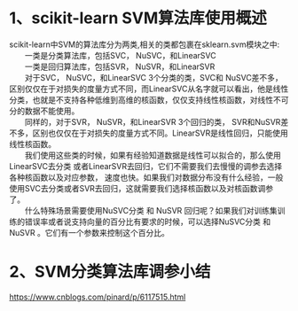 # 1、scikit-learn SVM算法库使用概述
scikit-learn中SVM的算法库分为两类,相关的类都包裹在sklearn.svm模块之中:     
&emsp;&emsp;一类是分类算法库，包括SVC， NuSVC，和LinearSVC    
&emsp;&emsp;一类是回归算法库，包括SVR， NuSVR，和LinearSVR    
&emsp;&emsp;对于SVC， NuSVC，和LinearSVC 3个分类的类，SVC和 NuSVC差不多，区别仅仅在于对损失的度量方式不同，而LinearSVC从名字就可以看出，他是线性分类，也就是不支持各种低维到高维的核函数，仅仅支持线性核函数，对线性不可分的数据不能使用。    
&emsp;&emsp;同样的，对于SVR， NuSVR，和LinearSVR 3个回归的类， SVR和NuSVR差不多，区别也仅仅在于对损失的度量方式不同。LinearSVR是线性回归，只能使用线性核函数。   
&emsp;&emsp;我们使用这些类的时候，如果有经验知道数据是线性可以拟合的，那么使用LinearSVC去分类 或者LinearSVR去回归，它们不需要我们去慢慢的调参去选择各种核函数以及对应参数， 速度也快。如果我们对数据分布没有什么经验，一般使用SVC去分类或者SVR去回归，这就需要我们选择核函数以及对核函数调参了。   
&emsp;&emsp;什么特殊场景需要使用NuSVC分类 和 NuSVR 回归呢？如果我们对训练集训练的错误率或者说支持向量的百分比有要求的时候，可以选择NuSVC分类 和 NuSVR 。它们有一个参数来控制这个百分比。

# 2、SVM分类算法库调参小结
https://www.cnblogs.com/pinard/p/6117515.html
